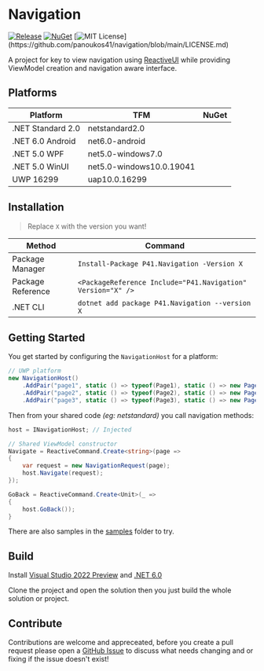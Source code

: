 # Navigation

[![Release](https://github.com/panoukos41/navigation/actions/workflows/release.yaml/badge.svg)](https://github.com/panoukos41/couchdb-identity/actions/workflows/release.yaml)
[![NuGet](https://buildstats.info/nuget/P41.Navigation?includePreReleases=true)](https://www.nuget.org/packages/P41.Navigation)
[![MIT License](https://img.shields.io/apm/l/atomic-design-ui.svg?)](https://github.com/panoukos41/navigation/blob/main/LICENSE.md)

A project for key to view navigation using [ReactiveUI](https://github.com/reactiveui/ReactiveUI) while providing ViewModel creation and navigation aware interface.

## Platforms

| Platform          | TFM                      | NuGet |
|-------------------|--------------------------|-------|
| .NET Standard 2.0 | netstandard2.0           |       |
| .NET 6.0 Android  | net6.0-android           |       |
| .NET 5.0 WPF      | net5.0-windows7.0        |       |
| .NET 5.0 WinUI    | net5.0-windows10.0.19041 |       |
| UWP 16299         | uap10.0.16299            |       |

## Installation

> Replace `X` with the version you want!

| Method            | Command                  |
|-------------------|--------------------------|
| Package Manager   | `Install-Package P41.Navigation -Version X`|
| Package Reference | `<PackageReference Include="P41.Navigation" Version="X" />`|
| .NET CLI          | `dotnet add package P41.Navigation --version X`|

## Getting Started

You get started by configuring the `NavigationHost` for a platform:

```csharp
// UWP platform
new NavigationHost()
    .AddPair("page1", static () => typeof(Page1), static () => new Page1ViewModel())
    .AddPair("page2", static () => typeof(Page2), static () => new Page2ViewModel())
    .AddPair("page3", static () => typeof(Page3), static () => new Page3ViewModel());
```

Then from your shared code *(eg: netstandard)* you call navigation methods:

```csharp
host = INavigationHost; // Injected

// Shared ViewModel constructor
Navigate = ReactiveCommand.Create<string>(page =>
{
    var request = new NavigationRequest(page);
    host.Navigate(request);
});

GoBack = ReactiveCommand.Create<Unit>(_ =>
{
    host.GoBack());
}
```

There are also samples in the [samples](./samples) folder to try.

## Build

Install [Visual Studio 2022 Preview](https://visualstudio.microsoft.com/vs/preview) and [.NET 6.0](https://dotnet.microsoft.com/download/dotnet/6.0)

Clone the project and open the solution then you just build the whole solution or project.

## Contribute

Contributions are welcome and appreceated, before you create a pull request please open a [GitHub Issue](https://github.com/panoukos41/navigation/issues/new) to discuss what needs changing and or fixing if the issue doesn't exist!
